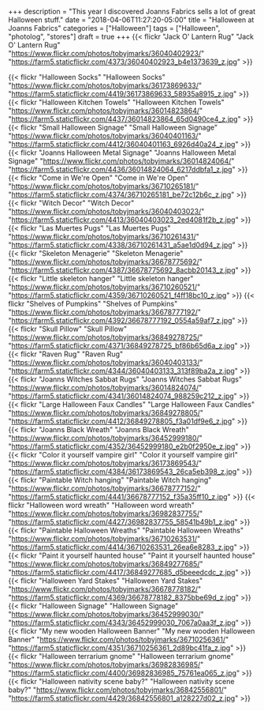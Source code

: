 +++
description = "This year I discovered Joanns Fabrics sells a lot of great Halloween stuff."
date = "2018-04-06T11:27:20-05:00"
title = "Halloween at Joanns Fabrics"
categories = ["Halloween"]
tags = ["Halloween", "photolog", "stores"]
draft = true
+++
{{< flickr "Jack O' Lantern Rug"
           "Jack O' Lantern Rug"
           "https://www.flickr.com/photos/tobyjmarks/36040402923/"
           "https://farm5.staticflickr.com/4373/36040402923_b4e1373639_z.jpg" >}}
<!--more-->
           
{{< flickr "Halloween Socks"
           "Halloween Socks"
           "https://www.flickr.com/photos/tobyjmarks/36173869633/"
           "https://farm5.staticflickr.com/4419/36173869633_58935a8915_z.jpg" >}}
{{< flickr "Halloween Kitchen Towels"
           "Halloween Kitchen Towels"
           "https://www.flickr.com/photos/tobyjmarks/36014823864/"
           "https://farm5.staticflickr.com/4437/36014823864_65d0490ce4_z.jpg" >}}
{{< flickr "Small Halloween Signage"
           "Small Halloween Signage"
           "https://www.flickr.com/photos/tobyjmarks/36040401163/"
           "https://farm5.staticflickr.com/4412/36040401163_6926d40a24_z.jpg" >}}
{{< flickr "Joanns Halloween Metal Signage"
           "Joanns Halloween Metal Signage"
           "https://www.flickr.com/photos/tobyjmarks/36014824064/"
           "https://farm5.staticflickr.com/4436/36014824064_6217ddbfa1_z.jpg" >}}
{{< flickr "Come in We're Open"
           "Come in We're Open"
           "https://www.flickr.com/photos/tobyjmarks/36710265181/"
           "https://farm5.staticflickr.com/4374/36710265181_be72c12b6c_z.jpg" >}}
{{< flickr "Witch Decor"
           "Witch Decor"
           "https://www.flickr.com/photos/tobyjmarks/36040403023/"
           "https://farm5.staticflickr.com/4413/36040403023_2ed4081f2b_z.jpg" >}}
{{< flickr "Las Muertes Pugs"
           "Las Muertes Pugs"
           "https://www.flickr.com/photos/tobyjmarks/36710261431/"
           "https://farm5.staticflickr.com/4338/36710261431_a5ae1d0d94_z.jpg" >}}
{{< flickr "Skeleton Menagerie"
           "Skeleton Menagerie"
           "https://www.flickr.com/photos/tobyjmarks/36678775692/"
           "https://farm5.staticflickr.com/4387/36678775692_8acbb20143_z.jpg" >}}
{{< flickr "Little skeleton hanger"
           "Little skeleton hanger"
           "https://www.flickr.com/photos/tobyjmarks/36710260521/"
           "https://farm5.staticflickr.com/4359/36710260521_f4ff18bc10_z.jpg" >}}
{{< flickr "Shelves of Pumpkins"
           "Shelves of Pumpkins"
           "https://www.flickr.com/photos/tobyjmarks/36678777192/"
           "https://farm5.staticflickr.com/4392/36678777192_0554a59af7_z.jpg" >}}
{{< flickr "Skull Pillow"
           "Skull Pillow"
           "https://www.flickr.com/photos/tobyjmarks/36849278725/"
           "https://farm5.staticflickr.com/4371/36849278725_bf86b65d6a_z.jpg" >}}
{{< flickr "Raven Rug"
           "Raven Rug"
           "https://www.flickr.com/photos/tobyjmarks/36040403133/"
           "https://farm5.staticflickr.com/4344/36040403133_313f89ba2a_z.jpg" >}}
{{< flickr "Joanns Witches Sabbat Rugs"
           "Joanns Witches Sabbat Rugs"
           "https://www.flickr.com/photos/tobyjmarks/36014824074/"
           "https://farm5.staticflickr.com/4341/36014824074_988259c212_z.jpg" >}}
{{< flickr "Large Halloween Faux Candles"
           "Large Halloween Faux Candles"
           "https://www.flickr.com/photos/tobyjmarks/36849278805/"
           "https://farm5.staticflickr.com/4412/36849278805_f3a01df9e6_z.jpg" >}}
{{< flickr "Joanns Black Wreath"
           "Joanns Black Wreath"
           "https://www.flickr.com/photos/tobyjmarks/36452999180/"
           "https://farm5.staticflickr.com/4352/36452999180_e2b0f2950e_z.jpg" >}}
{{< flickr "Color it yourself vampire girl"
           "Color it yourself vampire girl"
           "https://www.flickr.com/photos/tobyjmarks/36173869543/"
           "https://farm5.staticflickr.com/4384/36173869543_26ca5eb398_z.jpg" >}}
{{< flickr "Paintable Witch hanging"
           "Paintable Witch hanging"
           "https://www.flickr.com/photos/tobyjmarks/36678777152/"
           "https://farm5.staticflickr.com/4441/36678777152_f35a35ff10_z.jpg" >}}
{{< flickr "Halloween word wreath"
           "Halloween word wreath"
           "https://www.flickr.com/photos/tobyjmarks/36982837755/"
           "https://farm5.staticflickr.com/4427/36982837755_58541b49b1_z.jpg" >}}
{{< flickr "Paintable Halloween Wreaths"
           "Paintable Halloween Wreaths"
           "https://www.flickr.com/photos/tobyjmarks/36710263531/"
           "https://farm5.staticflickr.com/4414/36710263531_26ea6e8283_z.jpg" >}}
{{< flickr "Paint it yourself haunted house"
           "Paint it yourself haunted house"
           "https://www.flickr.com/photos/tobyjmarks/36849277685/"
           "https://farm5.staticflickr.com/4417/36849277685_d5beeedcdc_z.jpg" >}}
{{< flickr "Halloween Yard Stakes"
           "Halloween Yard Stakes"
           "https://www.flickr.com/photos/tobyjmarks/36678778182/"
           "https://farm5.staticflickr.com/4369/36678778182_8375bbe69d_z.jpg" >}}
{{< flickr "Halloween Signage"
           "Halloween Signage"
           "https://www.flickr.com/photos/tobyjmarks/36452999030/"
           "https://farm5.staticflickr.com/4343/36452999030_7067a0aa3f_z.jpg" >}}
{{< flickr "My new wooden Halloween Banner"
           "My new wooden Halloween Banner"
           "https://www.flickr.com/photos/tobyjmarks/36710256361/"
           "https://farm5.staticflickr.com/4351/36710256361_2d89bc41fa_z.jpg" >}}
{{< flickr "Halloween terrarium gnome"
           "Halloween terrarium gnome"
           "https://www.flickr.com/photos/tobyjmarks/36982836985/"
           "https://farm5.staticflickr.com/4400/36982836985_75761ea065_z.jpg" >}}
{{< flickr "Halloween nativity scene baby?"
           "Halloween nativity scene baby?"
           "https://www.flickr.com/photos/tobyjmarks/36842556801/"
           "https://farm5.staticflickr.com/4429/36842556801_a128227d02_z.jpg" >}}

